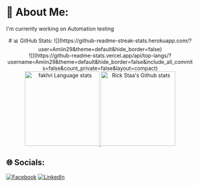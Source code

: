 # 💫 About Me:
I'm currently working on Automation testing
<div align="center">
  # 📊 GitHub Stats:
![](https://github-readme-streak-stats.herokuapp.com/?user=Amiin29&theme=default&hide_border=false)<br/>
![](https://github-readme-stats.vercel.app/api/top-langs/?username=Amiin29&theme=default&hide_border=false&include_all_commits=false&count_private=false&layout=compact)
<a href="https://github.com/anuraghazra/github-readme-stats#gh-light-mode-only">

  
<img height=200 src="https://github-readme-stats-git-masterrstaa-rickstaa.vercel.app/api/top-langs/?username=Amiin29&layout=compact&langs_count=10&hide_border=true&role=owner,collaborator&theme=default#gh-light-mode-only" alt="fakhri Language stats" />
</a>
<a href="https://github.com/anuraghazra/github-readme-stats#gh-light-mode-only">
<img height=200 src="https://github-readme-stats-git-masterrstaa-rickstaa.vercel.app/api?username=Amiin29&show_icons=true&count_private=true&line_height=28&hide_border=true&card_width=450&include_all_commits=true&role=owner,collaborator&exclude_repo=github-readme-stats&theme=default#gh-light-mode-only" alt="Rick Staa's Github stats" />
</a>
</div>

## 🌐 Socials:
[![Facebook](https://img.shields.io/badge/Facebook-%231877F2.svg?logo=Facebook&logoColor=white)](https://www.facebook.com/profile.php?id=100004177723902) [![LinkedIn](https://img.shields.io/badge/LinkedIn-%230077B5.svg?logo=linkedin&logoColor=white)](https://www.linkedin.com/in/amin-miladi/) 



